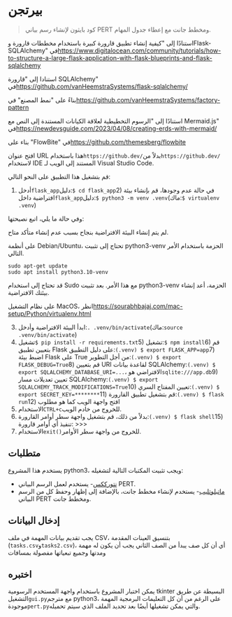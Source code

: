 # بيرتجن

> كود بايثون لإنشاء رسم بياني PERT ومخطط جانت مع إعطاء جدول المهام.

استنادًا إلى "كيفية إنشاء تطبيق قارورة كبيرة باستخدام مخططات قارورة وFlask-SQLAlchemy" في<https://www.digitalocean.com/community/tutorials/how-to-structure-a-large-flask-application-with-flask-blueprints-and-flask-sqlalchemy>

استنادا إلى "قارورة SQLAlchemy" في<https://github.com/vanHeemstraSystems/flask-sqlalchemy/>

بناءً على "نمط المصنع" في<https://github.com/vanHeemstraSystems/factory-pattern>

استنادًا إلى "الرسوم التخطيطية لعلاقة الكيانات المستندة إلى النص مع Mermaid.js" في<https://newdevsguide.com/2023/04/08/creating-erds-with-mermaid/>

بناء على "FlowBite" في<https://github.com/themesberg/flowbite>

افتح عنوان URL هذا باستخدام`https://github.dev/`بدلاً من`https://github.dev/`لاستخدام IDE المستند إلى الويب لـ Visual Studio Code.

قم بتشغيل هذا التطبيق على النحو التالي:

1) أدخل`flask_app`دليل:`$ cd flask_app`2) في حالة عدم وجودها، قم بإنشاء بيئة افتراضية داخل`flask_app`دليل:`$ python3 -m venv .venv`(ماك:`$ virtualenv .venv`)

وفي حالة ما يلي، اتبع نصيحتها:

لم يتم إنشاء البيئة الافتراضية بنجاح بسبب عدم إنشاء متأكد
متاح.

على أنظمة Debian/Ubuntu، تحتاج إلى تثبيت python3-venv
الحزمة باستخدام الأمر التالي.

    sudo apt-get update
    sudo apt install python3.10-venv

قد تحتاج إلى استخدام Sudo مع هذا الأمر.  بعد تثبيت python3-venv
الحزمة، أعد إنشاء بيئتك الافتراضية.

على نظام التشغيل MacOS، انظر<https://sourabhbajaj.com/mac-setup/Python/virtualenv.html>

3) ابدأ البيئة الافتراضية وأدخل:`. .venv/bin/activate`(ماك:`source .venv/bin/activate`)
4) تشغيل`$ pip install -r requirements.txt`5) تشغيل:`$ npm install`6) قم بتعيين تطبيق Flask على دليل التطبيق:`(.venv) $ export FLASK_APP=app`7) اضبط بيئة Flask على True من أجل التطوير:`(.venv) $ export FLASK_DEBUG=True`8) قم بتعيين URI لقاعدة بيانات SQLAlchemy:`(.venv) $ export SQLALCHEMY_DATABASE_URI=...`، الافتراضي هو`sqlite:///app.db`9) تعيين تعديلات مسار SQLAlchemy:`(.venv) $ export SQLALCHEMY_TRACK_MODIFICATIONS=True`10) تعيين المفتاح السري:`(.venv) $ export SECRET_KEY=********`11) قم بتشغيل تطبيق القارورة:`(.venv) $ flask run`12) افتح واجهة الويب كما هو مطلوب
13) الاستخدام`CTRL+c`للخروج من خادم الويب.
14) بدلاً من ذلك، قم بتشغيل واجهة سطر أوامر القارورة:`(.venv) $ flask shell`15) تنفيذ أي أوامر قارورة: >>>
16) الاستخدام`exit()`للخروج من واجهة سطر الأوامر.

## متطلبات

يستخدم هذا المشروع python3، ويجب تثبيت المكتبات التالية لتشغيله:

-   [نتورككس](https://networkx.github.io/)- يستخدم لعمل الرسم البياني PERT.
-   [ماتبلوتليب](https://matplotlib.org/)- يستخدم لإنشاء مخطط جانت، بالإضافة إلى إظهار وحفظ كل من الرسم البياني PERT ومخطط جانت.

## إدخال البيانات

يجب تقديم بيانات المهمة في ملف CSV، بتنسيق العينات المقدمة (`tasks.csv`و`tasks2.csv`)،
أي أن كل صف يبدأ من الصف الثاني يجب أن يكون له مهمة ومدتها وجميع تبعياتها مفصولة بمسافات

## اختبره

يمكن اختبار المشروع باستخدام واجهة المستخدم الرسومية tkinter البسيطة عن طريق التشغيل`gui.py`مع مترجم python3، على الرغم من أن كل التعليمات البرمجية المهمة موجودة`pert.py`والتي يمكن تشغيلها أيضًا بعد تحديد الملف الذي سيتم تحميله.
